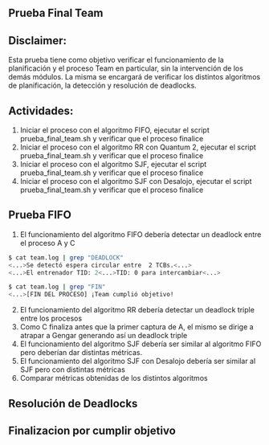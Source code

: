 ## Prueba Final Team

## Disclaimer:

Esta prueba tiene como objetivo verificar el funcionamiento de la planificación y el proceso Team en particular, sin la intervención de los demás módulos. La misma se encargará de verificar los distintos algoritmos de planificación, la detección y resolución de deadlocks.

## Actividades:

1) Iniciar el proceso con el algoritmo FIFO, ejecutar el script prueba_final_team.sh y verificar que el proceso finalice
2) Iniciar el proceso con el algoritmo RR con Quantum 2, ejecutar el script prueba_final_team.sh y verificar que el proceso finalice
3) Iniciar el proceso con el algoritmo SJF, ejecutar el script prueba_final_team.sh y verificar que el proceso finalice
4) Iniciar el proceso con el algoritmo SJF con Desalojo, ejecutar el script prueba_final_team.sh y verificar que el proceso finalice

## Prueba FIFO

1) El funcionamiento del algoritmo FIFO debería detectar un deadlock entre el proceso A y C

```bash
$ cat team.log | grep "DEADLOCK"
<...>Se detectó espera circular entre  2 TCBs.<...>
<...>El entrenador TID: 2<...>TID: 0 para intercambiar<...>
```

```bash
$ cat team.log | grep "FIN"
<...>[FIN DEL PROCESO] ¡Team cumplió objetivo!
```

2) El funcionamiento del algoritmo RR debería detectar un deadlock triple entre los procesos
3) Como C finaliza antes que la primer captura de A, el mismo se dirige a atrapar a Gengar generando así un deadlock triple
4) El funcionamiento del algoritmo SJF debería ser similar al algoritmo FIFO pero deberían dar distintas métricas.
5) El funcionamiento del algoritmo SJF con Desalojo debería ser similar al SJF pero con distintas  métricas
6) Comparar métricas obtenidas de los distintos algoritmos
## Resolución de Deadlocks


## Finalizacion por cumplir objetivo

